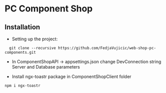 # PC Component Shop

## Installation

* Setting up the project:

```git
  git clone --recursive https://github.com/FedjaVujicic/web-shop-pc-components.git
```

* In ComponentShopAPI -> appsettings.json change DevConnection string Server and Database parameters

* Install ngx-toastr package in ComponentShopClient folder
```git
npm i ngx-toastr
```